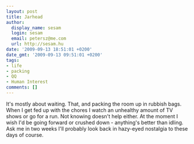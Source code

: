 ```yaml
---
layout: post
title: Jarhead
author:
  display_name: sesam
  login: sesam
  email: petersz@me.com
  url: http://sesam.hu
date: '2009-09-13 18:51:01 +0200'
date_gmt: '2009-09-13 09:51:01 +0200'
tags:
- life
- packing
- QQ
- Human Interest
comments: []
---
```


It's mostly about waiting. That, and packing the room up in rubbish bags. When I get fed up with the chores I watch an unhealthy amount of TV shows or go for a run. Not knowing doesn't help either. At the moment I wish I'd be going forward or crushed down - anything's better than idling. Ask me in two weeks I'll probably look back in hazy-eyed nostalgia to these days of course.
